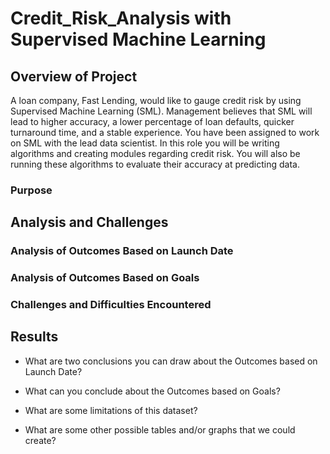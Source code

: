 # Credit_Risk_Analysis with Supervised Machine Learning

## Overview of Project
A loan company, Fast Lending, would like to gauge credit risk by using Supervised Machine Learning (SML). Management believes that SML will lead to higher accuracy, a lower percentage of loan defaults, quicker turnaround time, and a stable experience. You have been assigned to work on SML with the lead data scientist. In this role you will be writing algorithms and creating modules regarding credit risk. You will also be running these algorithms to evaluate their accuracy at predicting data.

### Purpose

## Analysis and Challenges

### Analysis of Outcomes Based on Launch Date

### Analysis of Outcomes Based on Goals

### Challenges and Difficulties Encountered

## Results

- What are two conclusions you can draw about the Outcomes based on Launch Date?

- What can you conclude about the Outcomes based on Goals?

- What are some limitations of this dataset?

- What are some other possible tables and/or graphs that we could create?
